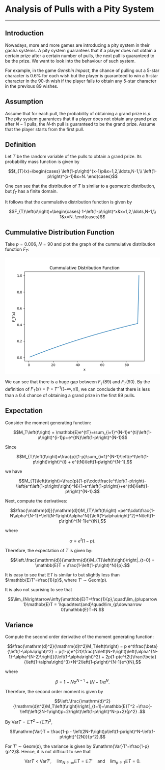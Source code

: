 # Analysis of Pulls with a Pity System

---

## Introduction

Nowadays, more and more games are introducing a pity system in their gacha systems. A pity system guarantees that if a player does not obtain a certain prize after a certain number of pulls, the next pull is guaranteed to be the prize. We want to look into the behaviour  of such system.

For example, in the game *Genshin Impact*, the chance of pulling out a 5-star character is $0.6$% for each wish but the player is guaranteed to win a 5-star character in the $90$-th wish if the player fails to obtain any 5-star character in the previous $89$ wishes.

## Assumption

Assume that for each pull, the probability of obtaining a grand prize is $p$. The pity system guarantees that if a player does not obtain any grand prize after $N-1$ pulls, the $N$-th pull is guaranteed to be the grand prize. Assume that the player starts from the first pull.

## Definition

Let $T$ be the random variable of the pulls to obtain a grand prize. Its probability mass function is given by
```math
f_{T}(x)=\begin{cases}
\left(1-p\right)^{x-1}p&x=1,2,\ldots,N-1,\\
\left(1-p\right)^{x-1}&x=N.
\end{cases}
```
One can see that the distribution of $T$ is similar to a geometric distribution, but $f_T$ has a finite domain.

It follows that the cummulative distribution function is given by
```math
F_{T}\left(x\right)=\begin{cases}
1-\left(1-p\right)^x&x=1,2,\ldots,N-1,\\
1&x=N.
\end{cases}
```
## Cummulative Distribution Function
Take $p=0.006$,  $N = 90$ and plot the graph of the cummulative distribution function $F_T$:

![Cummulative Distribution Function](/GRAPH/CDF.png)

We can see that there is a huge gap between $F_T(89)$ and $F_T(90)$. By the definition of $F_{T}(x) = \mathbb{P}\circ T^{-1}\left((-\infty, x]\right)$, we can conclude that there is less than a $0.4$ chance of obtaining a grand prize in the first $89$ pulls.

## Expectation

Consider the moment generating function:
```math
M_T\left(t\right) = \mathbb{E}e^{tT}=\sum_{i=1}^{N-1}e^{ti}\left(1-p\right)^{i-1}p+e^{tN}\left(1-p\right)^{N-1}
```
Since
```math
M_{T}\left(t\right)=\frac{p}{1-p}\sum_{i=1}^{N-1}\left(e^t\left(1-p\right)\right)^{i} + e^{tN}\left(1-p\right)^{N-1},
```
we have 
```math
M_{T}\left(t\right)=\frac{p}{1-p}\cdot\frac{e^t\left(1-p\right)-\left(e^t\left(1-p\right)\right)^N}{1-e^t\left(1-p\right)}+e^{tN}\left(1-p\right)^{N-1}.
```
 
Next, compute the derivatives:
```math
\frac{\mathrm{d}}{\mathrm{d}t}M_{T}\left(t\right) =pe^t\cdot\frac{1-N\alpha^{N-1}+\left(N-1\right)\alpha^N}{\left(1-\alpha\right)^2}+N\left(1-p\right)^{N-1}e^{tN},
```
where
```math
\alpha = e^t\left(1-p\right).
```
Therefore, the expectation of $T$ is given by:
```math
\left.\frac{\mathrm{d}}{\mathrm{d}t}M_{T}\left(t\right)\right|_{t=0} = \mathbb{E}T = \frac{1-\left(1-p\right)^N}{p}.
```
It is easy to see that $\mathbb{E}T$ is similar to but slightly less than $\mathbb{E}T'=\frac{1}{p}$, where $T'\sim \mathrm{Geom}\left(p\right)$.

It is also not suprising to see that
```math
\lim_{N\rightarrow\infty}\mathbb{E}T=\frac{1}{p},\quad\lim_{p\uparrow 1}\mathbb{E}T = 1\quad\text{and}\quad\lim_{p\downarrow 0}\mathbb{E}T=N.
```

## Variance
Compute the second order derivative of the moment generating function:
```math
\frac{\mathrm{d}^2}{\mathrm{d}t^2}M_T\left(t\right) = p e^t\frac{\beta}{\left(1-\alpha\right)^2} + p(1-p)e^{2t}\frac{N\left(N-1\right)\left(\alpha^{N-1}-\alpha^{N-2}\right)}{\left(1-\alpha\right)^2} + 2p(1-p)e^{2t}\frac{\beta}{\left(1-\alpha\right)^3}+N^2\left(1-p\right)^{N-1}e^{tN},
```
where
```math
\beta = 1-N\alpha^{N-1}+\left(N-1\right)\alpha^N.
```
Therefore, the second order moment is given by
```math
\left.\frac{\mathrm{d}^2}{\mathrm{d}t^2}M_T\left(t\right)\right|_{t=1}=\mathbb{E}T^2 =\frac{-\left(\left(2N-1\right)p+2\right)\left(1-p\right)^N-p+2}{p^2} .
```
By $\mathrm{Var} T=\mathbb{E}T^2-\left(\mathbb{E}T\right)^2$, 
```math
\mathrm{Var}T = \frac{1-p - \left(2N-1\right)p\left(1-p\right)^N-\left(1-p\right)^{2N}}{p^2}.
```
For $T'\sim \mathrm{Geom}\left(p\right)$, the variance is given by $\mathrm{Var}T'=\frac{1-p}{p^2}$.
Hence, it is not difficult to see that
```math
\mathrm{Var}T < \mathrm{Var}T',\quad\lim_{N\uparrow\infty}\mathbb{E}T=\mathbb{E}T'\quad\text{and}\quad\lim_{p\uparrow1}\mathbb{E}T=0.
```

